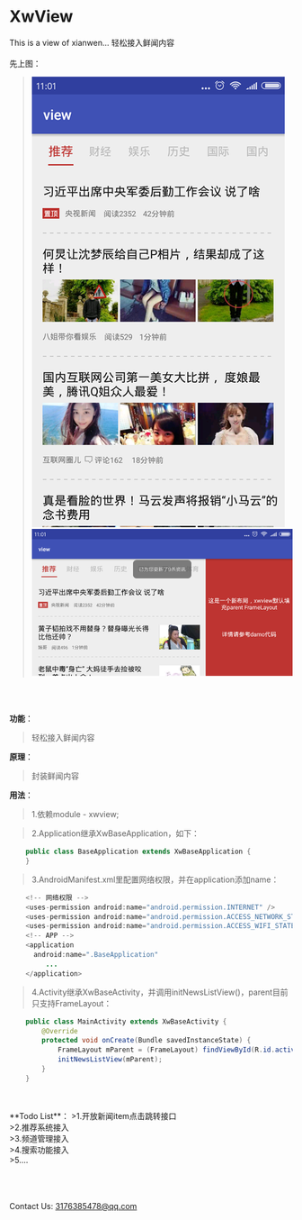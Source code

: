 # XwView
This is a view of xianwen... 轻松接入鲜闻内容
<br>
<br>
先上图：
>![image](https://raw.githubusercontent.com/frendyxzc/XwView/master/screenshot/device-2016-11-11-110118.png)
>![image](https://raw.githubusercontent.com/frendyxzc/XwView/master/screenshot/device-2016-11-11-110150.png)
<br>
<br>

**功能**：

>轻松接入鲜闻内容

**原理**：

>封装鲜闻内容

**用法**：

>1.依赖module - xwview;

>2.Application继承XwBaseApplication，如下：
```java
	public class BaseApplication extends XwBaseApplication {
	}
```

>3.AndroidManifest.xml里配置网络权限，并在application添加name：
```java
	<!-- 网络权限 -->
	<uses-permission android:name="android.permission.INTERNET" />
	<uses-permission android:name="android.permission.ACCESS_NETWORK_STATE" />
	<uses-permission android:name="android.permission.ACCESS_WIFI_STATE" />
	<!-- APP -->
	<application
	  android:name=".BaseApplication"
	     ...
	</application>
```

>4.Activity继承XwBaseActivity，并调用initNewsListView()，parent目前只支持FrameLayout：
```java
	public class MainActivity extends XwBaseActivity {
		@Override
		protected void onCreate(Bundle savedInstanceState) {
			FrameLayout mParent = (FrameLayout) findViewById(R.id.activity_main);
			initNewsListView(mParent);
		}
	}
```

<br>
<br>
**Todo List**：
>1.开放新闻item点击跳转接口 <br>
>2.推荐系统接入 <br>
>3.频道管理接入 <br>
>4.搜索功能接入 <br>
>5.... <br>
<br>
<br>
<br>

Contact Us: 3176385478@qq.com
